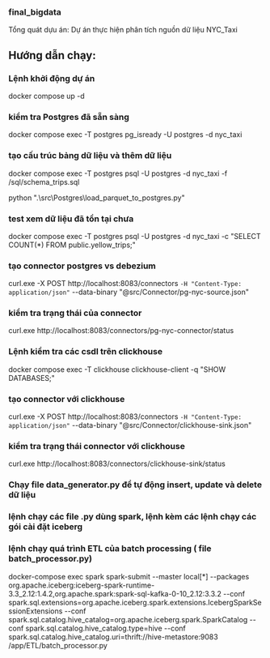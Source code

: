 ### final_bigdata
Tổng quát dựu án: Dự án thực hiện phân tích nguồn dữ liệu NYC_Taxi
## Hướng dẫn chạy:
### Lệnh khởi động dự án
docker compose up -d
### kiểm tra Postgres đã sẵn sàng
docker compose exec -T postgres pg_isready -U postgres -d nyc_taxi
### tạo cấu trúc bảng dữ liệu và thêm dữ liệu
docker compose exec -T postgres psql -U postgres -d nyc_taxi -f /sql/schema_trips.sql
<!-- docker compose exec -T postgres psql -U postgres -d nyc_taxi -f /sql/seed_trips.sql -->
python ".\src\Postgres\load_parquet_to_postgres.py"
### test xem dữ liệu đã tồn tại chưa
docker compose exec -T postgres psql -U postgres -d nyc_taxi -c "SELECT COUNT(*) FROM public.yellow_trips;"
### tạo connector postgres vs debezium
curl.exe -X POST http://localhost:8083/connectors `
  -H "Content-Type: application/json" `
  --data-binary "@src/Connector/pg-nyc-source.json"
### kiểm tra trạng thái của connector
curl.exe http://localhost:8083/connectors/pg-nyc-connector/status
### Lệnh kiểm tra các csdl trên clickhouse
docker compose exec -T clickhouse clickhouse-client -q "SHOW DATABASES;"
### tạo connector với clickhouse
curl.exe -X POST http://localhost:8083/connectors `
  -H "Content-Type: application/json" `
  --data-binary "@src/Connector/clickhouse-sink.json"
### kiểm tra trạng thái connector với clickhouse
curl.exe http://localhost:8083/connectors/clickhouse-sink/status
### Chạy file data_generator.py để tự động insert, update và delete dữ liệu
### lệnh chạy các file .py dùng spark, lệnh kèm các lệnh chạy các gói cài đặt iceberg
### lệnh chạy quá trình ETL của batch processing ( file batch_processor.py)
docker-compose exec spark spark-submit --master local[*] --packages org.apache.iceberg:iceberg-spark-runtime-3.3_2.12:1.4.2,org.apache.spark:spark-sql-kafka-0-10_2.12:3.3.2 --conf spark.sql.extensions=org.apache.iceberg.spark.extensions.IcebergSparkSessionExtensions --conf spark.sql.catalog.hive_catalog=org.apache.iceberg.spark.SparkCatalog --conf spark.sql.catalog.hive_catalog.type=hive --conf spark.sql.catalog.hive_catalog.uri=thrift://hive-metastore:9083 /app/ETL/batch_processor.py

  


